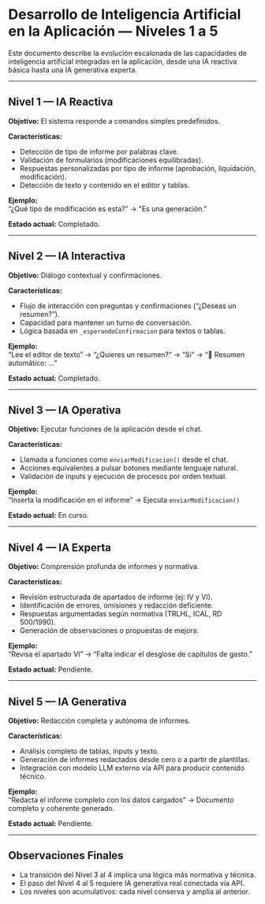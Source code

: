 
# Desarrollo de Inteligencia Artificial en la Aplicación — Niveles 1 a 5

Este documento describe la evolución escalonada de las capacidades de inteligencia artificial integradas en la aplicación, desde una IA reactiva básica hasta una IA generativa experta.

---

## Nivel 1 — IA Reactiva

**Objetivo:** El sistema responde a comandos simples predefinidos.

**Características:**
- Detección de tipo de informe por palabras clave.
- Validación de formularios (modificaciones equilibradas).
- Respuestas personalizadas por tipo de informe (aprobación, liquidación, modificación).
- Detección de texto y contenido en el editor y tablas.

**Ejemplo:**  
“¿Qué tipo de modificación es esta?” → "Es una generación."

**Estado actual:** Completado.

---

## Nivel 2 — IA Interactiva

**Objetivo:** Diálogo contextual y confirmaciones.

**Características:**
- Flujo de interacción con preguntas y confirmaciones (“¿Deseas un resumen?”).
- Capacidad para mantener un turno de conversación.
- Lógica basada en `_esperandoConfirmacion` para textos o tablas.

**Ejemplo:**  
“Lee el editor de texto” → “¿Quieres un resumen?” → “Sí” → “📝 Resumen automático: …”

**Estado actual:** Completado.

---

## Nivel 3 — IA Operativa

**Objetivo:** Ejecutar funciones de la aplicación desde el chat.

**Características:**
- Llamada a funciones como `enviarModificacion()` desde el chat.
- Acciones equivalentes a pulsar botones mediante lenguaje natural.
- Validación de inputs y ejecución de procesos por orden textual.

**Ejemplo:**  
“Inserta la modificación en el informe” → Ejecuta `enviarModificacion()`

**Estado actual:** En curso.

---

## Nivel 4 — IA Experta

**Objetivo:** Comprensión profunda de informes y normativa.

**Características:**
- Revisión estructurada de apartados de informe (ej: IV y VI).
- Identificación de errores, omisiones y redacción deficiente.
- Respuestas argumentadas según normativa (TRLHL, ICAL, RD 500/1990).
- Generación de observaciones o propuestas de mejora.

**Ejemplo:**  
“Revisa el apartado VI” → “Falta indicar el desglose de capítulos de gasto.”

**Estado actual:** Pendiente.

---

## Nivel 5 — IA Generativa

**Objetivo:** Redacción completa y autónoma de informes.

**Características:**
- Análisis completo de tablas, inputs y texto.
- Generación de informes redactados desde cero o a partir de plantillas.
- Integración con modelo LLM externo vía API para producir contenido técnico.

**Ejemplo:**  
“Redacta el informe completo con los datos cargados” → Documento completo y coherente generado.

**Estado actual:** Pendiente.

---

## Observaciones Finales

- La transición del Nivel 3 al 4 implica una lógica más normativa y técnica.
- El paso del Nivel 4 al 5 requiere IA generativa real conectada vía API.
- Los niveles son acumulativos: cada nivel conserva y amplía al anterior.
